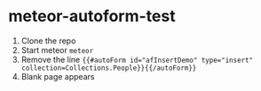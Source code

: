 meteor-autoform-test
====================

1. Clone the repo
2. Start meteor `meteor`
3. Remove the line `{{#autoForm id="afInsertDemo" type="insert" collection=Collections.People}}{{/autoForm}}`
4. Blank page appears
